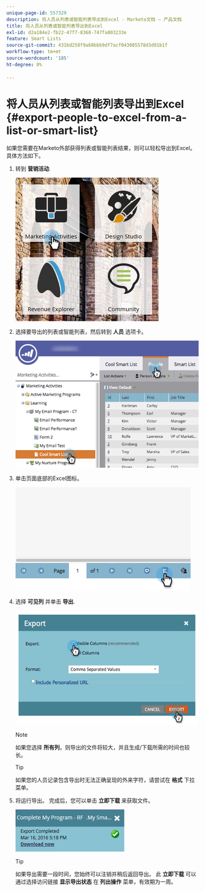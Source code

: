 ```yaml
---
unique-page-id: 557329
description: 将人员从列表或智能列表导出到Excel - Marketo文档 — 产品文档
title: 将人员从列表或智能列表导出到Excel
exl-id: d2a184e2-fb22-47f7-8368-747fa803233e
feature: Smart Lists
source-git-commit: 431bd258f9a68bbb9df7acf043085578d3d91b1f
workflow-type: tm+mt
source-wordcount: '185'
ht-degree: 0%

---
```


# 将人员从列表或智能列表导出到Excel {#export-people-to-excel-from-a-list-or-smart-list}

如果您需要在Marketo外部获得列表或智能列表结果，则可以轻松导出到Excel。 具体方法如下。

1. 转到 **营销活动**.

   ![](assets/ma.png)

1. 选择要导出的列表或智能列表，然后转到 **人员** 选项卡。

   ![](assets/smartlistpeopletab-hands.png)

1. 单击页面底部的Excel图标。

   ![](assets/exportpeople.png)

1. 选择 **可见列** 并单击 **导出**.

   ![](assets/image2014-9-11-14-3a1-3a37.png)

   >[!NOTE]
   >
   >如果您选择 **所有列**，则导出的文件将较大，并且生成/下载所需的时间也较长。

   >[!TIP]
   >
   >如果您的人员记录包含导出时无法正确呈现的外来字符，请尝试在 **格式** 下拉菜单。

1. 将运行导出。 完成后，您可以单击 **立即下载** 来获取文件。

   ![](assets/popup.png)

   >[!TIP]
   >
   >如果导出需要一段时间，您始终可以注销并稍后返回导出。 此 **立即下载** 可以通过选择访问链接 **显示导出状态** 在 **列出操作** 菜单，有效期为一周。
